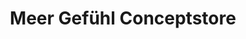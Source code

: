 ---
title: "Meer Gefühl Conceptstore"
url: /neustadt-in-holstein/meer-gefuehl-conceptstore/
shop: Kleidung
---